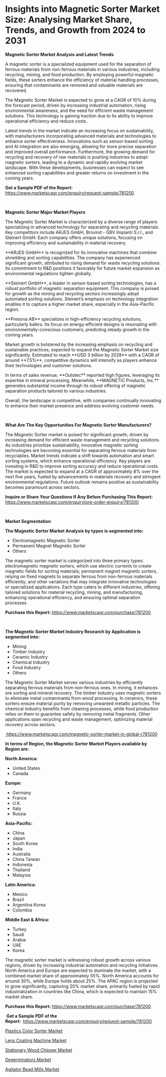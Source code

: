 <p><h1>Insights into Magnetic Sorter Market Size: Analysing Market Share, Trends, and Growth from 2024 to 2031</h1></p><p><strong>Magnetic Sorter Market Analysis and Latest Trends</strong></p>
<p><p>A magnetic sorter is a specialized equipment used for the separation of ferrous materials from non-ferrous materials in various industries, including recycling, mining, and food production. By employing powerful magnetic fields, these sorters enhance the efficiency of material handling processes, ensuring that contaminants are removed and valuable materials are recovered. </p><p>The Magnetic Sorter Market is expected to grow at a CAGR of 10% during the forecast period, driven by increasing industrial automation, rising environmental awareness, and the need for efficient waste management solutions. This technology is gaining traction due to its ability to improve operational efficiency and reduce costs. </p><p>Latest trends in the market indicate an increasing focus on sustainability, with manufacturers incorporating advanced materials and technologies to enhance sorter effectiveness. Innovations such as sensor-based sorting and AI integration are also emerging, allowing for more precise separation and improved overall performance. Furthermore, the growing demand for recycling and recovery of raw materials is pushing industries to adopt magnetic sorters, leading to a dynamic and rapidly evolving market landscape. With these developments, businesses can expect to see enhanced sorting capabilities and greater returns on investment in the coming years.</p></p>
<p><strong>Get a Sample PDF of the Report:&nbsp;</strong> <a href="https://www.marketscagr.com/enquiry/request-sample/781200?utm_campaign=1284&utm_medium=2&utm_source=Github&utm_content=ia&utm_term=15102024&utm_id=magnetic-sorter">https://www.marketscagr.com/enquiry/request-sample/781200</a></p>
<p>&nbsp;</p>
<p><strong>Magnetic Sorter Major Market Players</strong></p>
<p><p>The Magnetic Sorter Market is characterized by a diverse range of players specializing in advanced technology for separating and recycling materials. Key competitors include ARJES GmbH, Brovind - GBV Impianti S.r.l., and Steinert GmbH. Each company offers unique solutions, focusing on improving efficiency and sustainability in material recovery.</p><p>**ARJES GmbH** is recognized for its innovative machines that combine shredding and sorting capabilities. The company has experienced significant growth, attributed to rising demand for waste recycling solutions. Its commitment to R&D positions it favorably for future market expansion as environmental regulations tighten globally.</p><p>**Steinert GmbH**, a leader in sensor-based sorting technologies, has a robust portfolio of magnetic separation equipment. This company is poised for growth as the mining and recycling sectors increasingly adopt automated sorting solutions. Steinert’s emphasis on technology integration enables it to capture a higher market share, especially in the Asia-Pacific region.</p><p>**Presona AB** specializes in high-efficiency recycling solutions, particularly balers. Its focus on energy-efficient designs is resonating with environmentally-conscious customers, predicting steady growth in the coming years.</p><p>Market growth is bolstered by the increasing emphasis on recycling and sustainable practices, expected to expand the Magnetic Sorter Market size significantly. Estimated to reach **USD 3 billion by 2028** with a CAGR of around **7.5%**, competitive dynamics will intensify as players enhance their technologies and customer solutions.</p><p>In terms of sales revenue, **Outotec** reported high figures, leveraging its expertise in mineral processing. Meanwhile, **MAGNETIC Products, Inc.** generates substantial income through its robust offering of magnetic separation products tailored to various industries.</p><p>Overall, the landscape is competitive, with companies continually innovating to enhance their market presence and address evolving customer needs.</p></p>
<p>&nbsp;</p>
<p><strong>What Are The Key Opportunities For Magnetic Sorter Manufacturers?</strong></p>
<p><p>The Magnetic Sorter market is poised for significant growth, driven by increasing demand for efficient waste management and recycling solutions. As industries prioritize sustainability, innovative magnetic sorting technologies are becoming essential for separating ferrous materials from recyclables. Market trends indicate a shift towards automation and smart sorting systems, which enhance operational efficiency. Key players are investing in R&D to improve sorting accuracy and reduce operational costs. The market is expected to expand at a CAGR of approximately 8% over the next five years, fueled by advancements in materials recovery and stringent environmental regulations. Future outlook remains positive as sustainability becomes paramount across sectors.</p></p>
<p><strong>Inquire or Share Your Questions If Any Before Purchasing This Report:</strong> <a href="https://www.marketscagr.com/enquiry/pre-order-enquiry/781200?utm_campaign=1284&utm_medium=2&utm_source=Github&utm_content=ia&utm_term=15102024&utm_id=magnetic-sorter">https://www.marketscagr.com/enquiry/pre-order-enquiry/781200</a></p>
<p>&nbsp;</p>
<p><strong>Market Segmentation</strong></p>
<p><strong>The Magnetic Sorter Market Analysis by types is segmented into:</strong></p>
<p><ul><li>Electromagnetic Magnetic Sorter</li><li>Permanent Magnet Magnetic Sorter</li><li>Others</li></ul></p>
<p><p>The magnetic sorter market is categorized into three primary types: electromagnetic magnetic sorters, which use electric currents to create magnetic fields for sorting materials; permanent magnet magnetic sorters, relying on fixed magnets to separate ferrous from non-ferrous materials efficiently; and other variations that may integrate innovative technologies or specialized applications. Each type caters to different industries, offering tailored solutions for material recycling, mining, and manufacturing, enhancing operational efficiency, and ensuring optimal separation processes.</p></p>
<p><strong>Purchase this Report:&nbsp;</strong><a href="https://www.marketscagr.com/purchase/781200?utm_campaign=1284&utm_medium=2&utm_source=Github&utm_content=ia&utm_term=15102024&utm_id=magnetic-sorter">https://www.marketscagr.com/purchase/781200</a></p>
<p>&nbsp;</p>
<p><strong>The Magnetic Sorter Market Industry Research by Application is segmented into:</strong></p>
<p><ul><li>Mining</li><li>Timber Industry</li><li>Ceramic Industry</li><li>Chemical Industry</li><li>Food Industry</li><li>Others</li></ul></p>
<p><p>The Magnetic Sorter Market serves various industries by efficiently separating ferrous materials from non-ferrous ones. In mining, it enhances ore sorting and mineral recovery. The timber industry uses magnetic sorters to eliminate metal contaminants from wood processing. In ceramics, these sorters ensure material purity by removing unwanted metallic particles. The chemical industry benefits from cleaning processes, while food production relies on them to guarantee safety by removing metal fragments. Other applications span recycling and waste management, optimizing material recovery across sectors.</p></p>
<p><a href="https://www.marketscagr.com/magnetic-sorter-market-in-global-r781200?utm_campaign=1284&utm_medium=2&utm_source=Github&utm_content=ia&utm_term=15102024&utm_id=magnetic-sorter">&nbsp;https://www.marketscagr.com/magnetic-sorter-market-in-global-r781200</a></p>
<p><strong>In terms of Region, the Magnetic Sorter Market Players available by Region are:</strong></p>
<p>
    <p> <strong> North America: </strong>
        <ul>
            <li>United States</li>
            <li>Canada</li>
        </ul>
        </p> 
    <p> <strong> Europe: </strong>
        <ul>
            <li>Germany</li>
            <li>France</li>
            <li>U.K.</li>
            <li>Italy</li>
            <li>Russia</li>
        </ul>
        </p> 
    <p> <strong> Asia-Pacific: </strong>
        <ul>
            <li>China</li>
            <li>Japan</li>
            <li>South Korea</li>
            <li>India</li>
            <li>Australia</li>
            <li>China Taiwan</li>
            <li>Indonesia</li>
            <li>Thailand</li>
            <li>Malaysia</li>
        </ul>
        </p> 
    <p> <strong> Latin America: </strong>
        <ul>
            <li>Mexico</li>
            <li>Brazil</li>
            <li>Argentina Korea</li>
            <li>Colombia</li>
        </ul>
        </p> 
    <p> <strong> Middle East & Africa: </strong>
        <ul>
            <li>Turkey</li>
            <li>Saudi</li>
            <li>Arabia</li>
            <li>UAE</li>
            <li>Korea</li>
        </ul>
    </p>
    </p>
<p><p>The magnetic sorter market is witnessing robust growth across various regions, driven by increasing industrial automation and recycling initiatives. North America and Europe are expected to dominate the market, with a combined market share of approximately 55%. North America accounts for around 30%, while Europe holds about 25%. The APAC region is projected to grow significantly, capturing 20% market share, primarily fueled by rapid industrialization in countries like China, which is expected to maintain 15% market share.</p></p>
<p><strong>Purchase this Report: </strong><a href="https://www.marketscagr.com/purchase/781200?utm_campaign=1284&utm_medium=2&utm_source=Github&utm_content=ia&utm_term=15102024&utm_id=magnetic-sorter">https://www.marketscagr.com/purchase/781200</a></p>
<p>&nbsp;<strong>Get a Sample PDF of the Report:&nbsp;&nbsp;</strong><a href="https://www.marketscagr.com/enquiry/request-sample/781200?utm_campaign=1284&utm_medium=2&utm_source=Github&utm_content=ia&utm_term=15102024&utm_id=magnetic-sorter">https://www.marketscagr.com/enquiry/request-sample/781200</a></p>
<p><strong></strong></p>
<p><p><a href="https://www.linkedin.com/pulse/plastics-color-sorter-market-opportunities-emerging-global-trends-rsz5f?trk=public_post_embed_feed-article-content&utm_campaign=1284&utm_medium=2&utm_source=Github&utm_content=ia&utm_term=15102024&utm_id=magnetic-sorter">Plastics Color Sorter Market</a></p><p><a href="https://www.linkedin.com/pulse/lens-coating-machine-ecosystem-mapping-innovation-value-chains-fvalf?trk=public_post_embed_feed-article-content&utm_campaign=1284&utm_medium=2&utm_source=Github&utm_content=ia&utm_term=15102024&utm_id=magnetic-sorter">Lens Coating Machine Market</a></p><p><a href="https://github.com/pizolina/Market-Research-Report-List-6/blob/main/stationary-wood-chipper-market.md?utm_campaign=1284&utm_medium=2&utm_source=Github&utm_content=ia&utm_term=15102024&utm_id=magnetic-sorter">Stationary Wood Chipper Market</a></p><p><a href="https://www.linkedin.com/pulse/degerminators-market-revolution-2024-2031-trends-shaping-next-wdpuf?trk=public_post_embed_feed-article-content&utm_campaign=1284&utm_medium=2&utm_source=Github&utm_content=ia&utm_term=15102024&utm_id=magnetic-sorter">Degerminators Market</a></p><p><a href="https://www.linkedin.com/pulse/global-agitator-bead-mills-market-landscape-future-trends-strategic-kdmgf?trk=public_post_embed_feed-article-content&utm_campaign=1284&utm_medium=2&utm_source=Github&utm_content=ia&utm_term=15102024&utm_id=magnetic-sorter">Agitator Bead Mills Market</a></p></p>